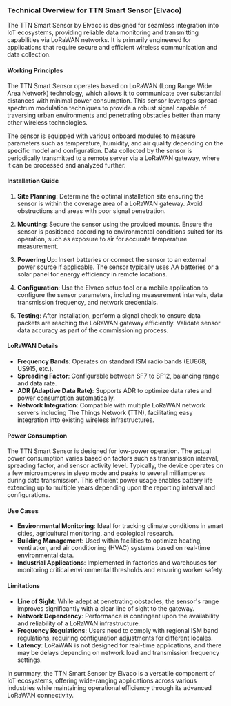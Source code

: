 ### Technical Overview for TTN Smart Sensor (Elvaco)

The TTN Smart Sensor by Elvaco is designed for seamless integration into IoT ecosystems, providing reliable data monitoring and transmitting capabilities via LoRaWAN networks. It is primarily engineered for applications that require secure and efficient wireless communication and data collection.

#### Working Principles

The TTN Smart Sensor operates based on LoRaWAN (Long Range Wide Area Network) technology, which allows it to communicate over substantial distances with minimal power consumption. This sensor leverages spread-spectrum modulation techniques to provide a robust signal capable of traversing urban environments and penetrating obstacles better than many other wireless technologies.

The sensor is equipped with various onboard modules to measure parameters such as temperature, humidity, and air quality depending on the specific model and configuration. Data collected by the sensor is periodically transmitted to a remote server via a LoRaWAN gateway, where it can be processed and analyzed further.

#### Installation Guide

1. **Site Planning**: Determine the optimal installation site ensuring the sensor is within the coverage area of a LoRaWAN gateway. Avoid obstructions and areas with poor signal penetration.

2. **Mounting**: Secure the sensor using the provided mounts. Ensure the sensor is positioned according to environmental conditions suited for its operation, such as exposure to air for accurate temperature measurement.

3. **Powering Up**: Insert batteries or connect the sensor to an external power source if applicable. The sensor typically uses AA batteries or a solar panel for energy efficiency in remote locations.

4. **Configuration**: Use the Elvaco setup tool or a mobile application to configure the sensor parameters, including measurement intervals, data transmission frequency, and network credentials.

5. **Testing**: After installation, perform a signal check to ensure data packets are reaching the LoRaWAN gateway efficiently. Validate sensor data accuracy as part of the commissioning process.

#### LoRaWAN Details

- **Frequency Bands**: Operates on standard ISM radio bands (EU868, US915, etc.).
- **Spreading Factor**: Configurable between SF7 to SF12, balancing range and data rate.
- **ADR (Adaptive Data Rate)**: Supports ADR to optimize data rates and power consumption automatically.
- **Network Integration**: Compatible with multiple LoRaWAN network servers including The Things Network (TTN), facilitating easy integration into existing wireless infrastructures.

#### Power Consumption

The TTN Smart Sensor is designed for low-power operation. The actual power consumption varies based on factors such as transmission interval, spreading factor, and sensor activity level. Typically, the device operates on a few microamperes in sleep mode and peaks to several milliamperes during data transmission. This efficient power usage enables battery life extending up to multiple years depending upon the reporting interval and configurations.

#### Use Cases

- **Environmental Monitoring**: Ideal for tracking climate conditions in smart cities, agricultural monitoring, and ecological research.
- **Building Management**: Used within facilities to optimize heating, ventilation, and air conditioning (HVAC) systems based on real-time environmental data.
- **Industrial Applications**: Implemented in factories and warehouses for monitoring critical environmental thresholds and ensuring worker safety.

#### Limitations

- **Line of Sight**: While adept at penetrating obstacles, the sensor's range improves significantly with a clear line of sight to the gateway.
- **Network Dependency**: Performance is contingent upon the availability and reliability of a LoRaWAN infrastructure.
- **Frequency Regulations**: Users need to comply with regional ISM band regulations, requiring configuration adjustments for different locales.
- **Latency**: LoRaWAN is not designed for real-time applications, and there may be delays depending on network load and transmission frequency settings.

In summary, the TTN Smart Sensor by Elvaco is a versatile component of IoT ecosystems, offering wide-ranging applications across various industries while maintaining operational efficiency through its advanced LoRaWAN connectivity.